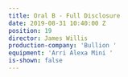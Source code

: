 ```yaml
---
title: Oral B - Full Disclosure
date: 2019-08-31 10:40:00 Z
position: 19
director: James Willis
production-company: 'Bullion '
equipment: 'Arri Alexa Mini '
is-shown: false
---
```


